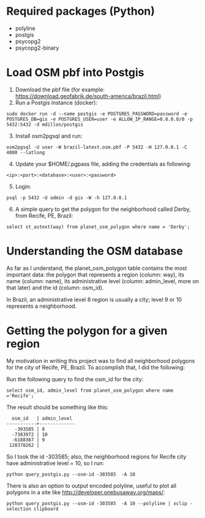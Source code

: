 # Required packages (Python)

* polyline
* postgis
* psycopg2
* psycopg2-binary

# Load OSM pbf into Postgis

1. Download the pbf file (for example: https://download.geofabrik.de/south-america/brazil.html)
2. Run a Postgis instance (docker):

```
sudo docker run -d --name postgis -e POSTGRES_PASSWORD=password -e POSTGRES_DB=gis -e POSTGRES_USER=user -e ALLOW_IP_RANGE=0.0.0.0/0 -p 5432:5432 -d mdillon/postgis
``` 

3. Install osm2pgsql and run:

```
osm2pgsql -U user -W brazil-latest.osm.pbf -P 5432 -H 127.0.0.1 -C 4000 --latlong
```

4. Update your $HOME/.pgpass file, adding the credentials as following:

```
<ip>:<port>:<database>:<user>:<password>
``` 

5. Login:

```
psql -p 5432 -U admin -d gis -W -h 127.0.0.1
```

6. A simple query to get the polygon for the neighborhood called Derby, from Recife, PE, Brazil:

```
select st_astext(way) from planet_osm_polygon where name = 'Derby';
```
# Understanding the OSM database

As far as I understand, the planet_osm_polygon table contains the most important data: the polygon that represents a region (column: way), its name (column: name), its administrative level (column: admin_level, more on that later) and the id (column: osm_id).

In Brazil, an administrative level 8 region is usually a city; level 9 or 10 represents a neighborhood.

# Getting the polygon for a given region

My motivation in writing this project was to find all neighborhood polygons for the city of Recife, PE, Brazil. To accomplish that, I did the following:

Run the following query to find the osm_id for the city:

```
select osm_id, admin_level from planet_osm_polygon where name ='Recife';
```

The result should be something like this:

```
  osm_id   | admin_level 
-----------+-------------
   -303585 | 8
  -7383972 | 10
  -6188367 | 9
 128378262 | 
```

So I took the id -303585; also, the neighborhood regions for Recife city have administrative level = 10, so I run:

```
python query_postgis.py --osm-id -303585  -A 10
```

There is also an option to output encoded polyline, useful to plot all polygons in a site like http://developer.onebusaway.org/maps/:

```
python query_postgis.py --osm-id -303585  -A 10 --polyline | xclip -selection clipboard
```


